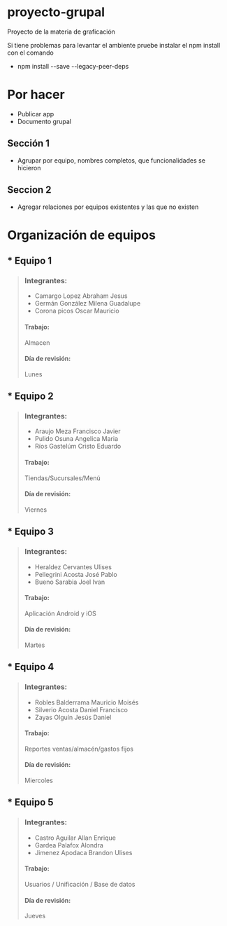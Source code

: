 # proyecto-grupal
Proyecto de la materia de graficación

Si tiene problemas para levantar el ambiente pruebe instalar el npm install con el comando

* npm install --save --legacy-peer-deps

# Por hacer

- Publicar app
- Documento grupal

## Sección 1
* Agrupar por equipo, nombres completos, que funcionalidades se hicieron
## Seccion 2
* Agregar relaciones por equipos existentes y las que no existen

# Organización de equipos

## * Equipo 1
> ### Integrantes:
> * Camargo Lopez Abraham Jesus
> * Germán González Milena Guadalupe
> * Corona picos Oscar Mauricio
> #### Trabajo:
> Almacen
> #### Día de revisión:
> Lunes

## * Equipo 2
> ### Integrantes:
> * Araujo Meza Francisco Javier
> * Pulido Osuna Angelica Maria
> * Ríos Gastelúm Cristo Eduardo
> #### Trabajo:
> Tiendas/Sucursales/Menú
> #### Día de revisión:
> Viernes

## * Equipo 3
> ### Integrantes:
> * Heraldez Cervantes Ulises
> * Pellegrini Acosta José Pablo
> * Bueno Sarabia Joel Ivan 
> #### Trabajo:
> Aplicación Android y iOS
> #### Día de revisión:
> Martes

## * Equipo 4
> ### Integrantes:
> * Robles Balderrama Mauricio Moisés 
> * Silverio Acosta Daniel Francisco
> * Zayas Olguín Jesús Daniel
> #### Trabajo:
> Reportes ventas/almacén/gastos fijos
> #### Día de revisión:
> Miercoles

## * Equipo 5
> ### Integrantes:
> * Castro Aguilar Allan Enrique
> * Gardea Palafox Alondra
> * Jimenez Apodaca Brandon Ulises
> #### Trabajo:
> Usuarios / Unificación / Base de datos
> #### Día de revisión:
> Jueves
